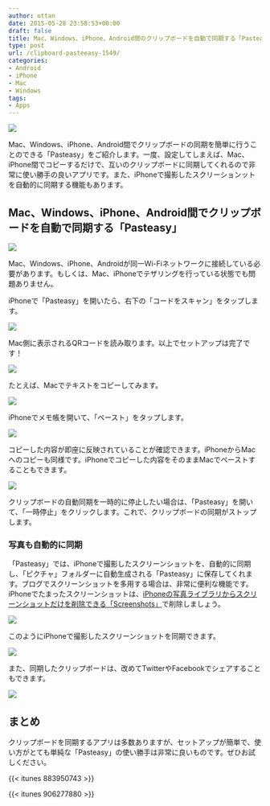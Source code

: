 ```yaml
---
author: ottan
date: 2015-05-28 23:58:53+00:00
draft: false
title: Mac、Windows、iPhone、Android間のクリップボードを自動で同期する「Pasteasy」
type: post
url: /clipboard-pasteeasy-1549/
categories:
- Android
- iPhone
- Mac
- Windows
tags:
- Apps
---
```


![](/uploads/2015/05/150528-5567a65ecf3e6.jpg)






Mac、Windows、iPhone、Android間でクリップボードの同期を簡単に行うことのできる「Pasteasy」をご紹介します。一度、設定してしまえば、Mac、iPhone間でコピーするだけで、互いのクリップボードに同期してくれるので非常に使い勝手の良いアプリです。また、iPhoneで撮影したスクリーションットを自動的に同期する機能もあります。





## Mac、Windows、iPhone、Android間でクリップボードを自動で同期する「Pasteasy」





![](/uploads/2015/05/150528-5567a6610ab75.png)






Mac、Windows、iPhone、Androidが同一Wi-Fiネットワークに接続している必要があります。もしくは、Mac、iPhoneでテザリングを行っている状態でも問題ありません。





iPhoneで「Pasteasy」を開いたら、右下の「コードをスキャン」をタップします。





![](/uploads/2015/05/150528-5567a66626cf4.png)






Mac側に表示されるQRコードを読み取ります。以上でセットアップは完了です！





![](/uploads/2015/05/150528-5567a66ea9344.png)






たとえば、Macでテキストをコピーしてみます。





![](/uploads/2015/05/150528-5567a6732a448.png)






iPhoneでメモ帳を開いて、「ペースト」をタップします。





![](/uploads/2015/05/150528-5567a67ff2bef.png)






コピーした内容が即座に反映されていることが確認できます。iPhoneからMacへのコピーも同様です。iPhoneでコピーした内容をそのままMacでペーストすることもできます。





![](/uploads/2015/05/150528-5567abc25358b.png)






クリップボードの自動同期を一時的に停止したい場合は、「Pasteasy」を開いて、「一時停止」をクリックします。これで、クリップボードの同期がストップします。





### 写真も自動的に同期





「Pasteasy」では、iPhoneで撮影したスクリーンショットを、自動的に同期し、「ピクチャ」フォルダーに自動生成される「Pasteasy」に保存してくれます。ブログでスクリーンショットを多用する場合は、非常に便利な機能です。iPhoneでたまったスクリーンショットは、[iPhoneの写真ライブラリからスクリーンショットだけを削除できる「Screenshots」](/iphone-screenshots-delete-1011/)で削除しましょう。





![](/uploads/2015/05/150528-5567a6863ed5a.png)






このようにiPhoneで撮影したスクリーンショットを同期できます。





![](/uploads/2015/05/150528-5567a68ba8906.png)






また、同期したクリップボードは、改めてTwitterやFacebookでシェアすることもできます。





![](/uploads/2015/05/150528-5567a691a5e51.png)






## まとめ





クリップボードを同期するアプリは多数ありますが、セットアップが簡単で、使い方がとても単純な「Pasteasy」の使い勝手は非常に良いものです。ぜひお試しください。



{{< itunes 883950743 >}}

{{< itunes 906277880 >}}
